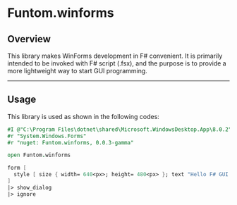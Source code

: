 # Funtom.winforms

## Overview

This library makes WinForms development in F# convenient.
It is primarily intended to be invoked with F# script (.fsx), and the purpose is to provide a more lightweight way to start GUI programming.

---
## Usage

This library is used as shown in the following codes:

```fsharp
#I @"C:\Program Files\dotnet\shared\Microsoft.WindowsDesktop.App\8.0.2"
#r "System.Windows.Forms"
#r "nuget: Funtom.winforms, 0.0.3-gamma"

open Funtom.winforms

form [
  style [ size { width= 640<px>; height= 480<px> }; text "Hello F# GUI App!!" ]
]
|> show_dialog
|> ignore
```
